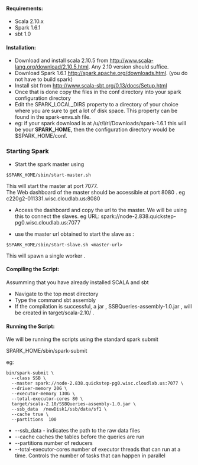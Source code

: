 #### Requirements:
- Scala 2.10.x
- Spark 1.6.1
- sbt 1.0

#### Installation:
- Download and install scala 2.10.5 from http://www.scala-lang.org/download/2.10.5.html. Any 2.10 version should suffice.
- Download Spark 1.6.1 http://spark.apache.org/downloads.html. (you do not have to build spark)
- Install sbt  from http://www.scala-sbt.org/0.13/docs/Setup.html
- Once that is done copy the files in the conf directory into your spark  configuration directory
- Edit the  SPARK_LOCAL_DIRS property  to   a directory of  your choice where you are sure to get a lot of disk space. This property can be found in the spark-envs.sh file.
- eg: if your spark  download is at  /u/r/l/rl/Downloads/spark-1.6.1
this will be your **SPARK_HOME**, then the  configuration  directory would be 
$SPARK_HOME/conf.

### Starting Spark
- Start the spark master using 
```
$SPARK_HOME/sbin/start-master.sh
```
This will start the master at port 7077.  
The Web dashboard of the master should  be accessible  at port 8080 .
eg c220g2-011331.wisc.cloudlab.us:8080

- Access the  dashboard and  copy the url to the master. We will be using this to connect the slaves.
eg URL: spark://node-2.838.quickstep-pg0.wisc.cloudlab.us:7077

- use the master url obtained to start the slave as :
```
$SPARK_HOME/sbin/start-slave.sh <master-url>
```
This will spawn  a single worker .

#### Compiling the Script:
Assumming that you have already installed SCALA and sbt

- Navigate to the top most directory
- Type the command sbt assembly
- If the compilation is successful, a jar , SSBQueries-assembly-1.0.jar , will be created in  target/scala-2.10/ .

#### Running the Script:

We will be running the scripts using the standard spark submit

SPARK_HOME/sbin/spark-submit

eg:
```
bin/spark-submit \
  --class SSB \
  --master spark://node-2.838.quickstep-pg0.wisc.cloudlab.us:7077 \
  --driver-memory 20G \
  --executor-memory 130G \
  --total-executor-cores 80 \
  target/scala-2.10/SSBQueries-assembly-1.0.jar \
  --ssb_data  /newDisk1/ssb/data/sf1 \
  --cache true \
  --partitions  100
```
- --ssb_data - indicates the path to the raw data files
- --cache caches the tables before the queries are run
- --partitions  number of reducers
- --total-executor-cores  number of executor threads that can run at a time. Controls the number of tasks that can happen in parallel

